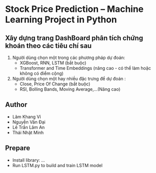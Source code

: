 # Stock Price Prediction – Machine Learning Project in Python

## Xây dựng trang DashBoard phân tích chứng khoán theo các tiêu chí sau

1. Người dùng chọn một trong các phương pháp dự đoán:
    - XGBoost, RNN, LSTM (bắt buộc)
    - Transformer and Time Embeddings (nâng cao - có thể làm hoặc không có điểm cộng)
2. Người dùng chọn một hay nhiều đặc trưng để dự đoán :
    - Close, Price Of Change (bắt buộc)
    - RSI, Bolling Bands, Moving Average,...(Nâng cao)

## Author

- Lâm Khang Vỉ
- Nguyễn Văn Đại
- Lê Trần Lâm An
- Thái Nhật Minh

## Prepare

- Install library: ...
- Run LSTM.py to build and train LSTM model
